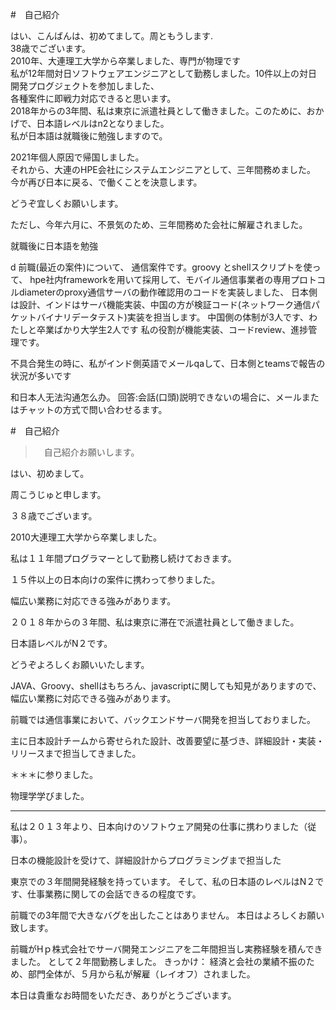 #　自己紹介

はい、こんばんは、初めてまして。周ともうします.   
38歳でございます。   
2010年、大連理工大学から卒業しました、専門が物理です    
私が12年間対日ソフトウェアエンジニアとして勤務しました。10件以上の対日開発プログジェクトを参加しました、   
各種案件に即戦力対応できると思います。    
2018年からの3年間、私は東京に派遣社員として働きました。このために、おかげで、日本語レベルはn2となりました。  
私が日本語は就職後に勉強しますので。

2021年個人原因で帰国しました。    
それから、大連のHPE会社にシステムエンジニアとして、三年間務めました。
今が再び日本に戻る、で働くことを決意します。   

どうぞ宜しくお願いします。  



ただし、今年六月に、不景気のため、三年間務めた会社に解雇されました。   

就職後に日本語を勉強   




d
前職(最近の案件)について、
通信案件です。groovy とshellスクリプトを使って、
hpe社内frameworkを用いて採用して、モバイル通信事業者の専用プロトコルdiameterのproxy通信サーバの動作確認用のコードを実装しました、
日本側は設計、インドはサーバ機能実装、中国の方が検証コード(ネットワーク通信パケットバイナリデータテスト)実装を担当します。
中国側の体制が3人です、わたしと卒業ばかり大学生2人です
私の役割が機能実装、コードreview、進捗管理です。

不具合発生の時に、私がインド側英語でメールqaして、日本側とteamsで報告の状況が多いです


和日本人无法沟通怎么办。
回答:会話(口頭)説明できないの場合に、メールまたはチャットの方式で問い合わせるます。














#　自己紹介

>　自己紹介お願いします。

はい、初めまして。

周こうじゅと申します。

３８歳でございます。

2010大連理工大学から卒業しました。

私は１１年間プログラマーとして勤務し続けておきます。

１５件以上の日本向けの案件に携わって参りました。

幅広い業務に対応できる強みがあります。

２０１８年からの３年間、私は東京に滞在で派遣社員として働きました。

日本語レベルがN２です。

どうぞよろしくお願いいたします。



JAVA、Groovy、shellはもちろん、javascriptに関しても知見がありますので、幅広い業務に対応できる強みがあります。

前職では通信事業において、バックエンドサーバ開発を担当しておりました。

主に日本設計チームから寄せられた設計、改善要望に基づき、詳細設計・実装・リリースまで担当してきました。


＊＊＊に参りました。


物理学学びました。

---

私は２０１３年より、日本向けのソフトウェア開発の仕事に携わりました（従事）。

日本の機能設計を受けて、詳細設計からプログラミングまで担当した

東京での３年間開発経験を持っています。
そして、私の日本語のレベルはN２です、仕事業務に関しての会話できるの程度です。

前職での3年間で大きなバグを出したことはありません。
本日はよろしくお願い致します。

前職がHｐ株式会社でサーバ開発エンジニアを二年間担当し実務経験を積んできました。
として２年間勤務しました。
きっかけ：
経済と会社の業績不振のため、部門全体が、５月から私が解雇（レイオフ）されました。

本日は貴重なお時間をいただき、ありがとうございます。

